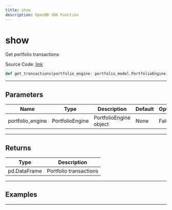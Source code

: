 ```yaml
---
title: show
description: OpenBB SDK Function
---
```


# show

Get portfolio transactions

Source Code: [link](https://github.com/OpenBB-finance/OpenBBTerminal/tree/main/openbb_terminal/portfolio/portfolio_model.py#L2401)

```python
def get_transactions(portfolio_engine: portfolio_model.PortfolioEngine) -> DataFrame
```
---

## Parameters

| Name | Type | Description | Default | Optional |
| ---- | ---- | ----------- | ------- | -------- |
| portfolio_engine | PortfolioEngine | PortfolioEngine object | None | False |

---

## Returns

| Type | Description |
| ---- | ----------- |
| pd.DataFrame | Portfolio transactions |

---

## Examples

---

